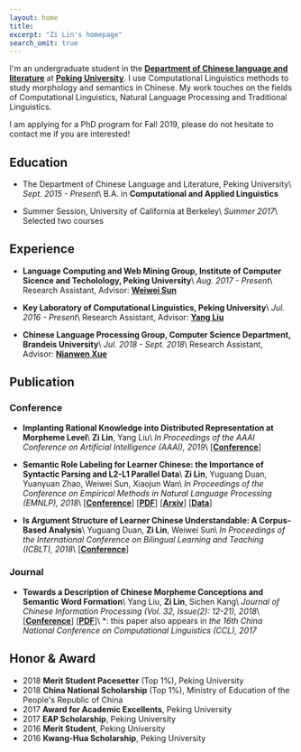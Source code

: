 ```yaml
---
layout: home
title: 
excerpt: "Zi Lin's homepage"
search_omit: true
---
```


I'm an undergraduate student in the [**Department of Chinese language and literature**](http://chinese.pku.edu.cn/) at [**Peking University**](http://pku.edu.cn). I use Computational Linguistics methods to study morphology and semantics in Chinese. My work touches on the fields of Computational Linguistics, Natural Language Processing and Traditional Linguistics.

I am applying for a PhD program for Fall 2019, please do not hesitate to contact me if you are interested!

## Education
* The Department of Chinese Language and Literature, Peking University\\
*Sept. 2015 - Present*\\
B.A. in **Computational and Applied Linguistics**

* Summer Session, University of California at Berkeley\\
*Summer 2017*\\
Selected two courses

## Experience
* **Language Computing and Web Mining Group, Institute of Computer Sicence and Techolology, Peking University**\\
*Aug. 2017 - Present*\\
Research Assistant, Advisor: [**Weiwei Sun**](http://www.icst.pku.edu.cn/lcwm/wsun/)

* **Key Laboratory of Computational Linguistics, Peking University**\\
*Jul. 2016 - Present*\\
Research Assistant, Advisor: [**Yang Liu**](http://eecs.pku.edu.cn/EN/People/Faculty/Detail/?ID=6029)

* **Chinese Language Processing Group, Computer Science Department, Brandeis University**\\
*Jul. 2018 - Sept. 2018*\\
Research Assistant, Advisor: [**Nianwen Xue**](http://www.cs.brandeis.edu/~xuen/)

## Publication
### Conference
* **Implanting Rational Knowledge into Distributed Representation at Morpheme Level**\\
**Zi Lin**, Yang Liu\\
*In Proceedings of the AAAI Conference on Artificial Intelligence (AAAI), 2019*\\
\[[**Conference**](https://aaai.org/Conferences/AAAI-19/)\]

* **Semantic Role Labeling for Learner Chinese: the Importance of Syntactic Parsing and L2-L1 Parallel Data**\\
**Zi Lin**, Yuguang Duan, Yuanyuan Zhao, Weiwei Sun, Xiaojun Wan\\
*In Proceedings of the Conference on Empirical Methods in Natural Language Processing (EMNLP), 2018*\\
\[[**Conference**](http://emnlp2018.org/)\] \[[**PDF**](http://aclweb.org/anthology/D18-1414)\] \[[**Arxiv**](https://arxiv.org/abs/1808.09409)\] \[[**Data**](https://github.com/pkucoli/srl4il)\]

* **Is Argument Structure of Learner Chinese Understandable: A Corpus-Based Analysis**\\
Yuguang Duan, **Zi Lin**, Weiwei Sun\\
*In Proceedings of the International Conference on Bilingual Learning and Teaching (ICBLT), 2018*\\
\[[**Conference**](http://ouhk2018icblt.mozello.com/)\]

### Journal
* **Towards a Description of Chinese Morpheme Conceptions and Semantic Word Formation**\\
Yang Liu, **Zi Lin**, Sichen Kang\\
*Journal of Chinese Information Processing (Vol. 32, Issue(2): 12-21), 2018*\\
\[[**Conference**](http://www.cips-cl.org/static/CCL2017/en/callfor.html)\] \[[**PDF**](http://jcip.cipsc.org.cn/CN/article/downloadArticleFile.do?attachType=PDF&id=2510)\]\\
\*: this paper also appears in *the 16th China National Conference on Computational Linguistics (CCL), 2017*

## Honor & Award
* 2018 **Merit Student Pacesetter** (Top 1%), Peking University
* 2018 **China National Scholarship** (Top 1%), Ministry of Education of the People's Republic of China
* 2017 **Award for Academic Excellents**, Peking University
* 2017 **EAP Scholarship**, Peking University
* 2016 **Merit Student**, Peking University
* 2016 **Kwang-Hua Scholarship**, Peking University